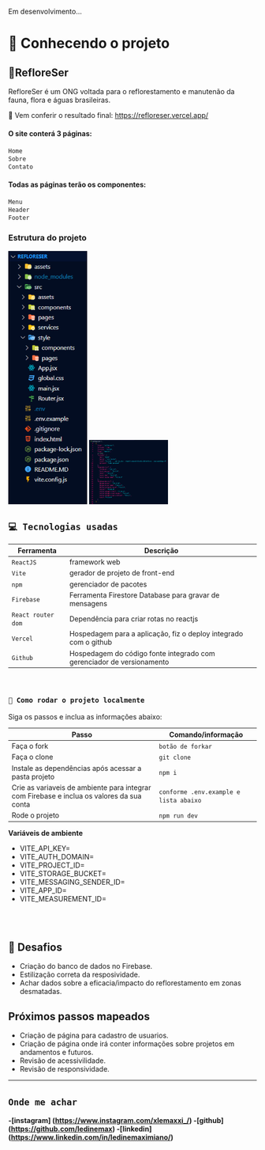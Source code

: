 Em desenvolvimento...
# 🧠 Conhecendo o projeto

## 🌳RefloreSer

RefloreSer é um ONG voltada para o reflorestamento e manutenão da fauna, flora e águas brasileiras.

🚀 Vem conferir o resultado final: https://refloreser.vercel.app/

#### O site conterá 3 páginas:

```
Home
Sobre
Contato
```

#### Todas as páginas terão os componentes:

```
Menu
Header
Footer
```

### Estrutura do projeto

<img src="assets/estrutura-pastas.png" alt="estrutura de pastas" width="160">

<img src="assets/estrutura-json.png" alt="estrutura de pastas" width="160">

<br />

## `💻 Tecnologias usadas`

| Ferramenta | Descrição |
| --- | --- |
| `ReactJS` | framework web|
| `Vite` | gerador de projeto de front-end|
| `npm` | gerenciador de pacotes|
| `Firebase` | Ferramenta Firestore Database para gravar de mensagens|
| `React router dom` | Dependência para criar rotas no reactjs|
| `Vercel` | Hospedagem para a aplicação, fiz o deploy integrado com o github|
| `Github` | Hospedagem do código fonte integrado com gerenciador de versionamento|

<br />

### `📝 Como rodar o projeto localmente`

Siga os passos e inclua as informações abaixo:

| Passo |	Comando/informação |
| --- | --- |
| Faça o fork |	`botão de forkar`|
| Faça o clone |	`git clone`|
|  Instale as dependências após acessar a pasta projeto	| `npm i`|
| Crie as variaveis de ambiente para integrar com Firebase e inclua os valores da sua conta | `conforme .env.example e lista abaixo`|
 Rode o projeto	| `npm run dev`|

 **Variáveis de ambiente**

 * VITE_API_KEY=
 * VITE_AUTH_DOMAIN=
 * VITE_PROJECT_ID=
 * VITE_STORAGE_BUCKET=
 * VITE_MESSAGING_SENDER_ID=
 * VITE_APP_ID=
 * VITE_MEASUREMENT_ID=
 
<br />
<br />

## 💪 Desafios 

- Criação do banco de dados no Firebase.
- Estilização correta da resposividade.
- Achar dados sobre a eficacia/impacto do reflorestamento em zonas desmatadas.

##  Próximos passos mapeados

- Criação de página para cadastro de usuarios.
- Criação de página onde irá conter informações sobre projetos em andamentos e futuros.
- Revisão de acessivilidade.
- Revisão de responsividade.
 ---
 <b>

## `Onde me achar`

-[instagram] (https://www.instagram.com/xlemaxxi_/)
-[github] (https://github.com/ledinemax)
-[linkedin] (https://www.linkedin.com/in/ledinemaximiano/)

